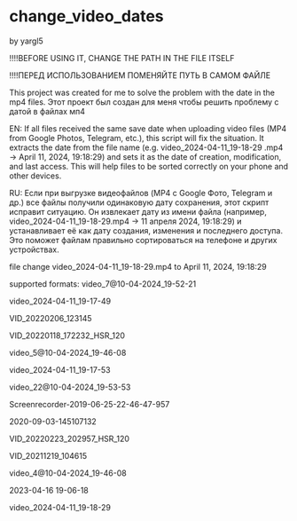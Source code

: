 # change_video_dates
by yargl5


!!!!BEFORE USING IT, CHANGE THE PATH IN THE FILE ITSELF

!!!!ПЕРЕД ИСПОЛЬЗОВАНИЕМ ПОМЕНЯЙТЕ ПУТЬ В САМОМ ФАЙЛЕ


This project was created for me to solve the problem with the date in the mp4 files.
Этот проект был создан для меня чтобы решить проблему с датой в файлах мп4


EN: If all files received the same save date when uploading video files (MP4 from Google Photos, Telegram, etc.), this script will fix the situation. It extracts the date from the file name (e.g. video_2024-04-11_19-18-29 .mp4 → April 11, 2024, 19:18:29) and sets it as the date of creation, modification, and last access. This will help files to be sorted correctly on your phone and other devices.

RU: Если при выгрузке видеофайлов (MP4 с Google Фото, Telegram и др.) все файлы получили одинаковую дату сохранения, этот скрипт исправит ситуацию. Он извлекает дату из имени файла (например, video_2024-04-11_19-18-29.mp4 → 11 апреля 2024, 19:18:29) и устанавливает её как дату создания, изменения и последнего доступа. Это поможет файлам правильно сортироваться на телефоне и других устройствах.


file change video_2024-04-11_19-18-29.mp4 to  April 11, 2024, 19:18:29


supported formats:
video_7@10-04-2024_19-52-21

video_2024-04-11_19-17-49

VID_20220206_123145

VID_20220118_172232_HSR_120

video_5@10-04-2024_19-46-08

video_2024-04-11_19-17-53

video_22@10-04-2024_19-53-53

Screenrecorder-2019-06-25-22-46-47-957

2020-09-03-145107132

VID_20220223_202957_HSR_120

VID_20211219_104615

video_4@10-04-2024_19-46-08

2023-04-16 19-06-18

video_2024-04-11_19-18-29
